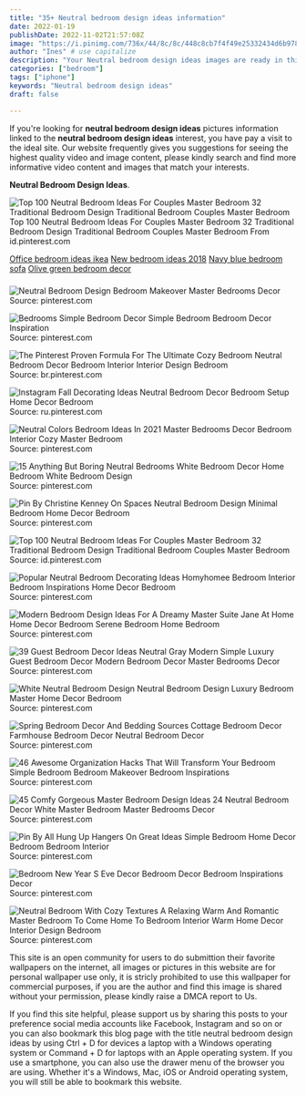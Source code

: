 ```yaml
---
title: "35+ Neutral bedroom design ideas information"
date: 2022-01-19
publishDate: 2022-11-02T21:57:08Z
image: "https://i.pinimg.com/736x/44/8c/8c/448c8cb7f4f49e25332434d6b9782c34.jpg"
author: "Ines" # use capitalize
description: "Your Neutral bedroom design ideas images are ready in this website. Neutral bedroom design ideas are a topic that is being searched for and liked by netizens today. You can Find and Download the Neutral bedroom design ideas files here. Download all free images."
categories: ["bedroom"]
tags: ["iphone"]
keywords: "Neutral bedroom design ideas"
draft: false

---
```


If you're looking for **neutral bedroom design ideas** pictures information linked to the **neutral bedroom design ideas** interest, you have pay a visit to the ideal  site.  Our website frequently  gives you  suggestions  for seeing  the highest  quality video and image  content, please kindly search and find more informative video content and images  that match your interests.

**Neutral Bedroom Design Ideas**. 

![Top 100 Neutral Bedroom Ideas For Couples Master Bedroom 32 Traditional Bedroom Design Traditional Bedroom Couples Master Bedroom](https://i.pinimg.com/originals/6b/0a/dc/6b0adc6e42dec14e26f8d33accc8e426.jpg "Top 100 Neutral Bedroom Ideas For Couples Master Bedroom 32 Traditional Bedroom Design Traditional Bedroom Couples Master Bedroom")
Top 100 Neutral Bedroom Ideas For Couples Master Bedroom 32 Traditional Bedroom Design Traditional Bedroom Couples Master Bedroom From id.pinterest.com

[Office bedroom ideas ikea](/office-bedroom-ideas-ikea/)
[New bedroom ideas 2018](/new-bedroom-ideas-2018/)
[Navy blue bedroom sofa](/navy-blue-bedroom-sofa/)
[Olive green bedroom decor](/olive-green-bedroom-decor/)



### 

 


![Neutral Bedroom Design Bedroom Makeover Master Bedrooms Decor](https://i.pinimg.com/originals/04/ab/77/04ab77a375c0d9e46fb53fd0a33ea552.jpg "Neutral Bedroom Design Bedroom Makeover Master Bedrooms Decor")
Source: pinterest.com

 

![Bedrooms Simple Bedroom Decor Simple Bedroom Bedroom Decor Inspiration](https://i.pinimg.com/736x/ad/7d/26/ad7d26cb6d569c0c7b19cd178e32f585.jpg "Bedrooms Simple Bedroom Decor Simple Bedroom Bedroom Decor Inspiration")
Source: pinterest.com

 

![The Pinterest Proven Formula For The Ultimate Cozy Bedroom Neutral Bedroom Decor Bedroom Interior Interior Design Bedroom](https://i.pinimg.com/originals/96/af/70/96af70288174cfdb90b4bde0ff2ff959.jpg "The Pinterest Proven Formula For The Ultimate Cozy Bedroom Neutral Bedroom Decor Bedroom Interior Interior Design Bedroom")
Source: br.pinterest.com

 

![Instagram Fall Decorating Ideas Neutral Bedroom Decor Bedroom Setup Home Decor Bedroom](https://i.pinimg.com/originals/dc/59/c4/dc59c464002b1e8a47167b19c078ea5a.jpg "Instagram Fall Decorating Ideas Neutral Bedroom Decor Bedroom Setup Home Decor Bedroom")
Source: ru.pinterest.com

 

![Neutral Colors Bedroom Ideas In 2021 Master Bedrooms Decor Bedroom Interior Cozy Master Bedroom](https://i.pinimg.com/736x/55/35/da/5535da36175f9b56dee16ae2b59084f3.jpg "Neutral Colors Bedroom Ideas In 2021 Master Bedrooms Decor Bedroom Interior Cozy Master Bedroom")
Source: pinterest.com

 

![15 Anything But Boring Neutral Bedrooms White Bedroom Decor Home Bedroom White Bedroom Design](https://i.pinimg.com/originals/dd/ac/43/ddac4316f7a6a04be31d582512e5fa7a.jpg "15 Anything But Boring Neutral Bedrooms White Bedroom Decor Home Bedroom White Bedroom Design")
Source: pinterest.com

 

![Pin By Christine Kenney On Spaces Neutral Bedroom Design Minimal Bedroom Home Decor Bedroom](https://i.pinimg.com/originals/35/08/57/35085794d7626ea965c0194f1f803e19.png "Pin By Christine Kenney On Spaces Neutral Bedroom Design Minimal Bedroom Home Decor Bedroom")
Source: pinterest.com

 

![Top 100 Neutral Bedroom Ideas For Couples Master Bedroom 32 Traditional Bedroom Design Traditional Bedroom Couples Master Bedroom](https://i.pinimg.com/originals/6b/0a/dc/6b0adc6e42dec14e26f8d33accc8e426.jpg "Top 100 Neutral Bedroom Ideas For Couples Master Bedroom 32 Traditional Bedroom Design Traditional Bedroom Couples Master Bedroom")
Source: id.pinterest.com

 

![Popular Neutral Bedroom Decorating Ideas Homyhomee Bedroom Interior Bedroom Inspirations Home Decor Bedroom](https://i.pinimg.com/originals/12/cc/9c/12cc9cd9e2b83f415d130752e739375d.jpg "Popular Neutral Bedroom Decorating Ideas Homyhomee Bedroom Interior Bedroom Inspirations Home Decor Bedroom")
Source: pinterest.com

 

![Modern Bedroom Design Ideas For A Dreamy Master Suite Jane At Home Home Decor Bedroom Serene Bedroom Home Bedroom](https://i.pinimg.com/564x/10/06/a6/1006a646b1147ca8238fb8f1100f7a48.jpg "Modern Bedroom Design Ideas For A Dreamy Master Suite Jane At Home Home Decor Bedroom Serene Bedroom Home Bedroom")
Source: pinterest.com

 

![39 Guest Bedroom Decor Ideas Neutral Gray Modern Simple Luxury Guest Bedroom Decor Modern Bedroom Decor Master Bedrooms Decor](https://i.pinimg.com/originals/62/2c/61/622c6118e930b21d4c239d7a51560aaa.jpg "39 Guest Bedroom Decor Ideas Neutral Gray Modern Simple Luxury Guest Bedroom Decor Modern Bedroom Decor Master Bedrooms Decor")
Source: pinterest.com

 

![White Neutral Bedroom Design Neutral Bedroom Design Luxury Bedroom Master Home Decor Bedroom](https://i.pinimg.com/736x/d4/89/d6/d489d6623521188e1ad0f6564a1e8b31.jpg "White Neutral Bedroom Design Neutral Bedroom Design Luxury Bedroom Master Home Decor Bedroom")
Source: pinterest.com

 

![Spring Bedroom Decor And Bedding Sources Cottage Bedroom Decor Farmhouse Bedroom Decor Neutral Bedroom Decor](https://i.pinimg.com/736x/ea/ce/0b/eace0bf7529a4402096b50996916f98f.jpg "Spring Bedroom Decor And Bedding Sources Cottage Bedroom Decor Farmhouse Bedroom Decor Neutral Bedroom Decor")
Source: pinterest.com

 

![46 Awesome Organization Hacks That Will Transform Your Bedroom Simple Bedroom Bedroom Makeover Bedroom Inspirations](https://i.pinimg.com/originals/35/b1/32/35b132b63e9ca108580e3f1c457d5e1b.jpg "46 Awesome Organization Hacks That Will Transform Your Bedroom Simple Bedroom Bedroom Makeover Bedroom Inspirations")
Source: pinterest.com

 

![45 Comfy Gorgeous Master Bedroom Design Ideas 24 Neutral Bedroom Decor White Master Bedroom Master Bedrooms Decor](https://i.pinimg.com/736x/65/76/95/65769534beaafdd26a0a8c8c561072d4.jpg "45 Comfy Gorgeous Master Bedroom Design Ideas 24 Neutral Bedroom Decor White Master Bedroom Master Bedrooms Decor")
Source: pinterest.com

 

![Pin By All Hung Up Hangers On Great Ideas Simple Bedroom Home Decor Bedroom Bedroom Interior](https://i.pinimg.com/originals/27/2e/47/272e477b84a27fee0c4bc6effffcc485.jpg "Pin By All Hung Up Hangers On Great Ideas Simple Bedroom Home Decor Bedroom Bedroom Interior")
Source: pinterest.com

 

![Bedroom New Year S Eve Decor Bedroom Decor Bedroom Inspirations Decor](https://i.pinimg.com/736x/f6/a8/25/f6a82504aa30efb394a391b8b46c5f9d.jpg "Bedroom New Year S Eve Decor Bedroom Decor Bedroom Inspirations Decor")
Source: pinterest.com

 

![Neutral Bedroom With Cozy Textures A Relaxing Warm And Romantic Master Bedroom To Come Home To Bedroom Interior Warm Home Decor Interior Design Bedroom](https://i.pinimg.com/736x/44/8c/8c/448c8cb7f4f49e25332434d6b9782c34.jpg "Neutral Bedroom With Cozy Textures A Relaxing Warm And Romantic Master Bedroom To Come Home To Bedroom Interior Warm Home Decor Interior Design Bedroom")
Source: pinterest.com

 

This site is an open community for users to do submittion their favorite wallpapers on the internet, all images or pictures in this website are for personal wallpaper use only, it is stricly prohibited to use this wallpaper for commercial purposes, if you are the author and find this image is shared without your permission, please kindly raise a DMCA report to Us.

If you find this site helpful, please support us by sharing this posts to your preference social media accounts like Facebook, Instagram and so on or you can also bookmark this blog page with the title neutral bedroom design ideas by using Ctrl + D for devices a laptop with a Windows operating system or Command + D for laptops with an Apple operating system. If you use a smartphone, you can also use the drawer menu of the browser you are using. Whether it's a Windows, Mac, iOS or Android operating system, you will still be able to bookmark this website.
